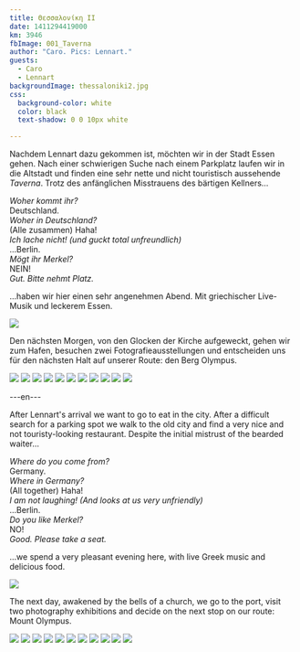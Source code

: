 ```yaml
---
title: Θεσσαλονίκη ΙΙ
date: 1411294419000
km: 3946
fbImage: 001_Taverna
author: "Caro. Pics: Lennart."
guests:
  - Caro
  - Lennart
backgroundImage: thessaloniki2.jpg
css:
  background-color: white
  color: black
  text-shadow: 0 0 10px white

---
```


Nachdem Lennart dazu gekommen ist, möchten wir in der Stadt Essen gehen. Nach einer schwierigen Suche nach einem Parkplatz laufen wir in die Altstadt und finden eine sehr nette und nicht touristisch aussehende *Taverna*. Trotz des anfänglichen Misstrauens des bärtigen Kellners…

*Woher kommt ihr?*  
Deutschland.  
*Woher in Deutschland?*  
(Alle zusammen) Haha!  
*Ich lache nicht! (und guckt total unfreundlich)*  
…Berlin.  
*Mögt ihr Merkel?*  
NEIN!  
*Gut. Bitte nehmt Platz.*

…haben wir hier einen sehr angenehmen Abend. Mit griechischer Live-Musik und leckerem Essen.

![](001_Taverna)

Den nächsten Morgen, von den Glocken der Kirche aufgeweckt, gehen wir zum Hafen, besuchen zwei Fotografieausstellungen und entscheiden uns für den nächsten Halt auf unserer Route: den Berg Olympus.

![](01_Kolja_Thessaloniki)
![](02_Motorradfahrer)
![](IMG_2506)
![](IMG_2512)
![](03_Timur_Ausstellung)
![](04_Kolja_Ausstellung)
![](05_Timur_Bank)
![](06_Promenade)
![](07_Innenraum)
![](08_Timur_Portrait)
![](09_Fahrt)

---en---

After Lennart's arrival we want to go to eat in the city. After a difficult search for a parking spot we walk to the old city and find a very nice and not touristy-looking restaurant. Despite the initial mistrust of the bearded waiter…

*Where do you come from?*  
Germany.  
*Where in Germany?*  
(All together) Haha!  
*I am not laughing! (And looks at us very unfriendly)*  
…Berlin.  
*Do you like Merkel?*  
NO!  
*Good. Please take a seat.*  

…we spend a very pleasant evening here, with live Greek music and delicious food.

![](001_Taverna)

The next day, awakened by the bells of a church, we go to the port, visit two photography exhibitions and decide on the next stop on our route: Mount Olympus.

![](01_Kolja_Thessaloniki)
![](02_Motorradfahrer)
![](03_Timur_Ausstellung)
![](04_Kolja_Ausstellung)
![](05_Timur_Bank)
![](06_Promenade)
![](07_Innenraum)
![](08_Timur_Portrait)
![](09_Fahrt)
![](IMG_2506)
![](IMG_2512)
